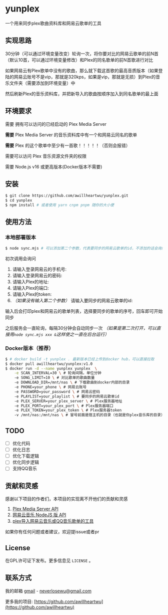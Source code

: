 # yunplex

一个用来同步plex歌曲资料库和网易云歌单的工具

## 实现思路

30分钟（可以通过环境变量改变）轮询一次，将你要对比的网易云歌单的前N首（默认10首，可以通过环境变量修改）和Plex的同名歌单的前N首歌进行对比

如果网易云有Plex歌单中没有的歌曲，那么就下载这首歌的最高音质版本（如果登陆的网易云账号不是vip，那就是320kps，如果是vip，那就是无损）到Plex的音乐文件夹（需要添加到环境变量）中

然后刷新Plex的音乐资料库，并把新导入的歌曲按顺序加入到同名歌单的最上面

## 环境要求

需要 拥有可以访问的已经启动的 Plex Media Server

__需要__ Plex Media Server 的音乐资料库中有一个和网易云同名的歌单

__需要__ Plex 的这个歌单中至少有一首歌！！！！！（否则会报错）

需要可以访问 Plex 音乐资源文件夹的权限

需要 Node.js v16 或更高版本(Docker版本不需要)

## 安装

```bash
$ git clone https://github.com/awillheartwu/yunplex.git
$ cd yunplex
$ npm install # 或者使用 yarn cnpm pnpm 随你的大小便
```

## 使用方法

### 本地部署版本

```bash
$ node sync.mjs # 可以添加第二个参数，代表要同步的网易云歌单的id，不添加的话会询问
```

初次调用会询问
1. 请输入登录网易云的手机号:
2. 请输入登录网易云的密码:
3. 请输入Plex的地址:
4. 请输入Plex的端口:
5. 请输入Plex的token:
6. _（如果没有输入第二个参数）_ 请输入要同步的网易云歌单的id: 

输入后会打印plex和网易云的歌单列表，选择要同步的歌单的序号，回车即可开始同步

之后服务会一直轮询，每隔30分钟会自动同步一次
_（如果是第二次打开，可以直接用`node sync.mjs xxx &`这样使之一直在后台运行）_

### Docker版本（推荐）

```bash
$ # docker build -t yunplex . 最新版本已经上传到docker hub，可以直接拉取
$ docker pull awillheartwu/yunplex:v1.0
$ docker run -d --name yunplex yunplex  \
    -e SCAN_INTERVAL=30 \ # 轮询间隔，单位分钟 
    -e SONG_LIMIT=10 \ # 对比歌单的歌曲数量
    -e DOWNLOAD_DIR=/mnt/nas \ # 下载歌曲到docker内部的目录
    -e PHONE=your_phone \ # 网易云账号
    -e PASSWORD=your_password \ # 网易云密码
    -e PLAYLIST=your_playlist \ # 要同步的网易云歌单id
    -e PLEX_SERVER=your_plex_server \ # Plex服务器地址
    -e PLEX_PORT=your_plex_port \ # Plex服务器端口
    -e PLEX_TOKEN=your_plex_token \ # Plex服务器token
    -v /mnt/nas:/mnt/nas \ # 冒号前面是宿主机的目录（也就是你plex音乐库的目录），冒号后面是docker内部的目录
```

## TODO
  - [ ] 优化代码
  - [ ] 优化日志
  - [ ] 优化下载逻辑
  - [ ] 优化同步逻辑
  - [ ] 支持QQ音乐

## 贡献和灵感

感谢以下项目的作者们，本项目的实现离不开他们的贡献和灵感

1. [Plex Media Server API](https://github.com/phillipj/node-plex-api)
2. [网易云音乐 NodeJS 版 API](https://github.com/Binaryify/NeteaseCloudMusicApi)
3. [plex导入网易云音乐或QQ音乐歌单的工具](https://github.com/timmy0209/PLEX-import-musiclist)

如果你有任何问题或者建议，欢迎提issue或者pr

## License

在GPL许可证下发布。更多信息见  `LICENSE` 。

## 联系方式

我的邮箱 [gmail](neverlosewu@gmail.com) - neverlosewu@gmail.com

更多我的项目: [https://github.com/awillheartwu](https://github.com/awillheartwu)